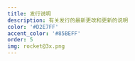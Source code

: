 ```yaml
---
title: 发行说明
description: 有关发行的最新更改和更新的说明
color: '#D2E7FF'
accent_color: '#85BEFF'
order: 5
img: rocket@3x.png
---
```

